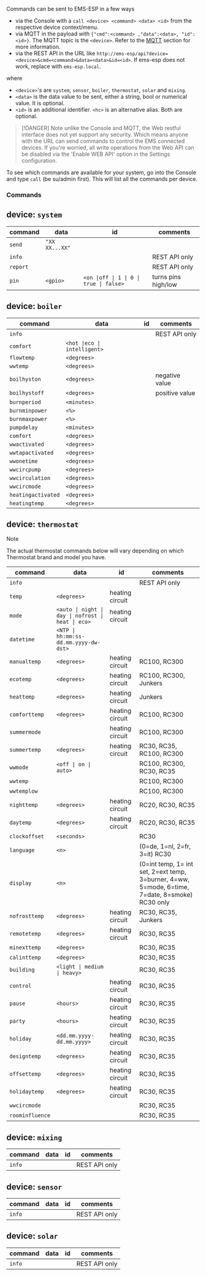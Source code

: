 Commands can be sent to EMS-ESP in a few ways

 - via the Console with a `call <device> <command> <data> <id>` from the respective device context/menu.
 - via MQTT in the payload with `{"cmd":<command> ,"data":<data>, "id":<id>}`. The MQTT topic is the `<device>`. Refer to the [MQTT](MQTT) section for more information.
 - via the REST API in the URL like `http://ems-esp/api?device=<device>&cmd=<command>&data=<data>&id=<id>`. If ems-esp does not work, replace with `ems-esp.local`.

where
* `<device>`'s are `system`, `sensor`, `boiler`, `thermostat`, `solar` and `mixing`.
* `<data>` is the data value to be sent, either a string, bool or numerical value. It is optional.
* `<id>` is an additional identifier. `<hc>` is an alternative alias. Both are optional.

> [!DANGER]
> Note unlike the Console and MQTT, the Web restful interface does not yet support any security. Which means anyone with the URL can send commands to control the EMS connected devices. If you're worried, all write operations from the Web API can be disabled via the 'Enable WEB API' option in the Settings configuration.

To see which commands are available for your system, go into the Console and type `call` (be su/admin first). This will list all the commands per device.

### Commands

## device: `system`
| command | data | id | comments |
| ------- | ---- | -- | -------- |
| `send` | `"XX XX...XX"` |  |   |
| `info` |  |  | REST API only |
| `report` |  |  | REST API only |
| `pin` | `<gpio>` | `<on \|off \| 1 \| 0 \| true \| false>` | turns pins high/low |

## device: `boiler`
| command | data | id | comments |
| ------- | ---- | -- | -------- |
| `info` |  |  | REST API only |
| `comfort` | `<hot \|eco \| intelligent>` |  |  |
| `flowtemp` | `<degrees>` |  |  |
| `wwtemp` | `<degrees>` |  |  |
| `boilhyston` | `<degrees>` |  | negative value |
| `boilhystoff` | `<degrees>` |  | positive value |
| `burnperiod` | `<minutes>` |  |  |
| `burnminpower` | `<%>` |  |  |
| `burnmaxpower` | `<%>` |  |  |
| `pumpdelay` | `<minutes>` |  |  |
| `comfort` | `<degrees>` |  |  |
| `wwactivated` | `<degrees>` |  |  |
| `wwtapactivated` | `<degrees>` |  |  |
| `wwonetime` | `<degrees>` |  |  |
| `wwcircpump` | `<degrees>` |  |  |
| `wwcirculation` | `<degrees>` |  |  |
| `wwcircmode` | `<degrees>` |  |  |
| `heatingactivated` | `<degrees>` |  |  |
| `heatingtemp` | `<degrees>` |  |   |

## device: `thermostat`

> [!NOTE]
> The actual thermostat commands below will vary depending on which Thermostat brand and model you have.

| command | data | id | comments |
| ------- | ---- | -- | -------- |
| `info` |  |  | REST API only |
| `temp` | `<degrees>` | heating circuit |  |
| `mode` | `<auto \| night \| day \| nofrost \| heat \| eco>` | heating circuit |  |
| `datetime` | `<NTP \| hh:mm:ss-dd.mm.yyyy-dw-dst>` | | |
| `manualtemp` | `<degrees>` | heating circuit | RC100, RC300 |
| `ecotemp` | `<degrees>` | heating circuit | RC100, RC300, Junkers |
| `heattemp` | `<degrees>` | heating circuit  | Junkers |
| `comforttemp` | `<degrees>` | heating circuit | RC100, RC300 |
| `summermode` |  | heating circuit | RC100, RC300 |
| `summertemp` | `<degrees>` | heating circuit | RC30, RC35, RC100, RC300 |
| `wwmode` | `<off \| on \| auto>` |  | RC100, RC300, RC30, RC35 |
| `wwtemp` |  |  | RC100, RC300 |
| `wwtemplow` |  |  | RC100, RC300 |
| `nighttemp` | `<degrees>` | heating circuit | RC20, RC30, RC35 |
| `daytemp` | `<degrees>` | heating circuit | RC20, RC30, RC35 |
| `clockoffset` | `<seconds>` |  | RC30 |
| `language` | `<n>` |  | (0=de, 1=nl, 2=fr, 3=it) RC30 |
| `display` | `<n>` |  | (0=int temp, 1= int set, 2=ext temp, 3=burner, 4=ww, 5=mode, 6=time, 7=date, 8=smoke) RC30 only |
| `nofrosttemp` | `<degrees>` | heating circuit | RC30, RC35, Junkers |
| `remotetemp` | `<degrees>` | heating circuit | RC30, RC35 |
| `minexttemp` | `<degrees>` |  | RC30, RC35 |
| `calinttemp` | `<degrees>` |  | RC30, RC35 |
| `building` | `<light \| medium \| heavy>` |  | RC30, RC35 |
| `control` | | heating circuit  | RC30, RC35 |
| `pause` | `<hours>` | heating circuit | RC30, RC35 |
| `party` | `<hours>` | heating circuit | RC30, RC35 |
| `holiday` | `<dd.mm.yyyy-dd.mm.yyyy>` | heating circuit | RC30, RC35 |
| `designtemp` | `<degrees>` | heating circuit | RC30, RC35 |
| `offsettemp` | `<degrees>` | heating circuit | RC30, RC35 |
| `holidaytemp` | `<degrees>` | heating circuit | RC30, RC35 |
| `wwcircmode` |  |  | RC30, RC35 |
| `roominfluence` |  |  | RC30, RC35 |

## device: `mixing`
| command | data | id | comments |
| ------- | ---- | -- | -------- |
| `info` |  |  | REST API only |

## device: `sensor`
| command | data | id | comments |
| ------- | ---- | -- | -------- |
| `info` |  |  | REST API only |

## device: `solar`
| command | data | id | comments |
| ------- | ---- | -- | -------- |
| `info` |  |  | REST API only | 
